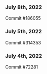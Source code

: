 ### July 8th, 2022

Commit #186055

### July 5th, 2022

Commit #314353


### July 4th, 2022

Commit #72281

